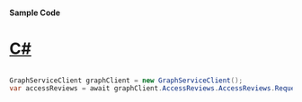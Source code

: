 #### Sample Code
# [C#](#tab/Csharp)

```C#

GraphServiceClient graphClient = new GraphServiceClient();
var accessReviews = await graphClient.AccessReviews.AccessReviews.Request().GetAsync();

```